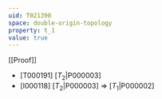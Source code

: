 ```yaml
---
uid: T021390
space: double-origin-topology
property: t_1
value: true
---
```

[[Proof]]

* [T000191] [$T_2$|P000003]
* [I000118] [$T_2$|P000003] => [$T_1$|P000002]

